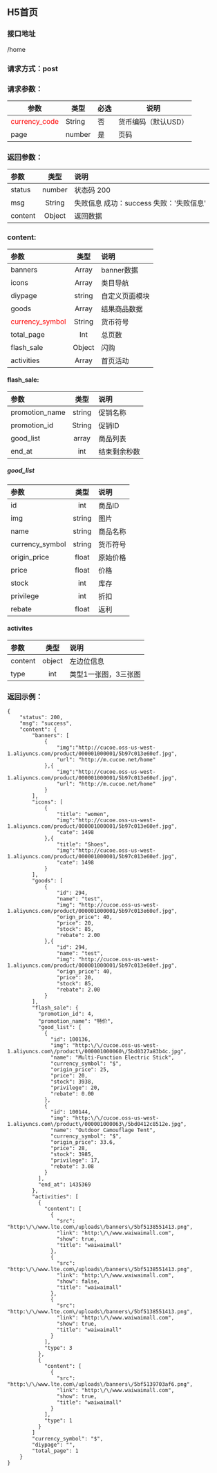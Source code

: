 ## H5首页
### 接口地址
/home
### 请求方式：post
### 请求参数：
参数 | 类型 | 必选 | 说明
---|---|---|---
| <span style="color:red">currency_code</span> | String | 否 | 货币编码（默认USD） |
| page | number | 是 | 页码 |
### 返回参数：
|参数 |  类型 | 说明|
| :--- |:---:| :---|
| status | number | 状态码  200 |
| msg | String | 失败信息 成功：success 失败：'失败信息'|
| content | Object | 返回数据  |
### content:
|参数 |  类型 | 说明|
| :--- |:---:| :---|
| banners | Array | banner数据 |
| icons | Array | 类目导航 |
| diypage | string | 自定义页面模块 |
| goods | Array | 结果商品数据 |
| <span style="color:red">currency_symbol</span> | String | 货币符号 |
| total_page | Int | 总页数 |
| flash_sale | Object |闪购|
| activities | Array |首页活动|
#### flash_sale:
|参数 |  类型 | 说明|
| :--- |:---:| :---|
|promotion_name|string|促销名称|
|promotion_id|String|促销ID|
|good_list|array|商品列表|
|end_at|int|结束剩余秒数|
##### good_list
|参数 |  类型 | 说明|
| :--- |:---:| :---|
|id|int|商品ID|
|img|string|图片|
|name|string|商品名称|
|currency_symbol|string|货币符号|
|origin_price|float|原始价格|
|price|float|价格
|stock|int|库存|
|privilege|int|折扣|
|rebate|float|返利|
#### activites
|参数 |  类型 | 说明|
| :--- |:---:| :---|
|content|object|左边位信息|
|type|int|类型1一张图，3三张图|

### 返回示例：
```
{
    "status": 200,
    "msg": "success",
    "content": {
        "banners": [
            {
                "img":"http://cucoe.oss-us-west-1.aliyuncs.com/product/000001000001/5b97c013e60ef.jpg",
                "url": "http://m.cucoe.net/home"
            },{
                "img":"http://cucoe.oss-us-west-1.aliyuncs.com/product/000001000001/5b97c013e60ef.jpg",
                "url": "http://m.cucoe.net/home"
            }
        ],
        "icons": [
            {
                "title": "women",
                "img":"http://cucoe.oss-us-west-1.aliyuncs.com/product/000001000001/5b97c013e60ef.jpg",
                "cate": 1498
            },{
                "title": "Shoes",
                "img":"http://cucoe.oss-us-west-1.aliyuncs.com/product/000001000001/5b97c013e60ef.jpg",
                "cate": 1498
            }
        ],
        "goods": [
            {
                "id": 294,
                "name": "test",
                "img": "http://cucoe.oss-us-west-1.aliyuncs.com/product/000001000001/5b97c013e60ef.jpg",
                "orign_price": 40,
                "price": 20,
                "stock": 85,
                "rebate": 2.00
            },{
                "id": 294,
                "name": "test",
                "img": "http://cucoe.oss-us-west-1.aliyuncs.com/product/000001000001/5b97c013e60ef.jpg",
                "orign_price": 40,
                "price": 20,
                "stock": 85,
                "rebate": 2.00
            }
        ],
        "flash_sale": {
          "promotion_id": 4,
          "promotion_name": "特价",
          "good_list": [
            {
              "id": 100136,
              "img": "http:\/\/cucoe.oss-us-west-1.aliyuncs.com\/product\/000001000060\/5bd0327a83b4c.jpg",
              "name": "Multi-Function Electric Stick",
              "currency_symbol": "$",
              "origin_price": 25,
              "price": 20,
              "stock": 3938,
              "privilege": 20,
              "rebate": 0.00
            },
            {
              "id": 100144,
              "img": "http:\/\/cucoe.oss-us-west-1.aliyuncs.com\/product\/000001000063\/5bd0412c8512e.jpg",
              "name": "Outdoor Camouflage Tent",
              "currency_symbol": "$",
              "origin_price": 33.6,
              "price": 28,
              "stock": 3985,
              "privilege": 17,
              "rebate": 3.08
            }
          ],
          "end_at": 1435369
        },
        "activities": [
          {
            "content": [
              {
                "src": "http:\/\/www.lte.com\/uploads\/banners\/5bf5138551413.png",
                "link": "http:\/\/www.waiwaimall.com",
                "show": true,
                "title": "waiwaimall"
              },
              {
                "src": "http:\/\/www.lte.com\/uploads\/banners\/5bf5138551413.png",
                "link": "http:\/\/www.waiwaimall.com",
                "show": false,
                "title": "waiwaimall"
              },
              {
                "src": "http:\/\/www.lte.com\/uploads\/banners\/5bf5138551413.png",
                "link": "http:\/\/www.waiwaimall.com",
                "show": true,
                "title": "waiwaimall"
              }
            ],
            "type": 3
          },
          {
            "content": [
              {
                "src": "http:\/\/www.lte.com\/uploads\/banners\/5bf5139703af6.png",
                "link": "http:\/\/www.waiwaimall.com",
                "show": true,
                "title": "waiwaimall"
              }
            ],
            "type": 1
          }
        ]
        "currency_symbol": "$",
        "diypage": "",
        "total_page": 1
    }
}
```